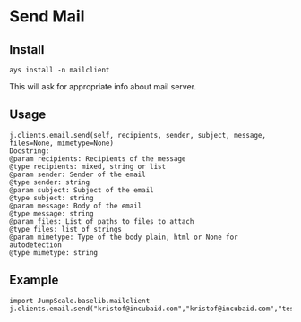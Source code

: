 # Send Mail

## Install
```
ays install -n mailclient
```

This will ask for appropriate info about mail server.

## Usage
```
j.clients.email.send(self, recipients, sender, subject, message, files=None, mimetype=None)
Docstring:
@param recipients: Recipients of the message
@type recipients: mixed, string or list
@param sender: Sender of the email
@type sender: string
@param subject: Subject of the email
@type subject: string
@param message: Body of the email
@type message: string
@param files: List of paths to files to attach
@type files: list of strings
@param mimetype: Type of the body plain, html or None for autodetection
@type mimetype: string
```

## Example
```
import JumpScale.baselib.mailclient
j.clients.email.send("kristof@incubaid.com","kristof@incubaid.com","test","test")
```
